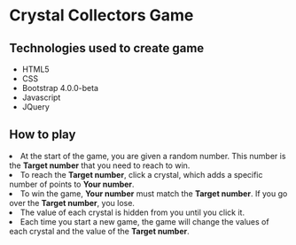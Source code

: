 # Crystal Collectors Game

## Technologies used to create game

* HTML5
* CSS
* Bootstrap 4.0.0-beta
* Javascript
* JQuery

## How to play
 	
<li>At the start of the game, you are given a random number. This number is the <b>Target number</b> that you need to reach to win.</li>
<li>To reach the <b>Target number</b>, click a crystal, which adds a specific number of points to <b>Your number</b>.</li>
<li>To win the game, <b>Your number</b> must match the <b>Target number</b>. If you go over the <b>Target number</b>,  you lose.</li>
<li>The value of each crystal is hidden from you until you click it.</li>
<li>Each time you start a new game, the game will change the values of each crystal and the value of the <b>Target number</b>. </li>



